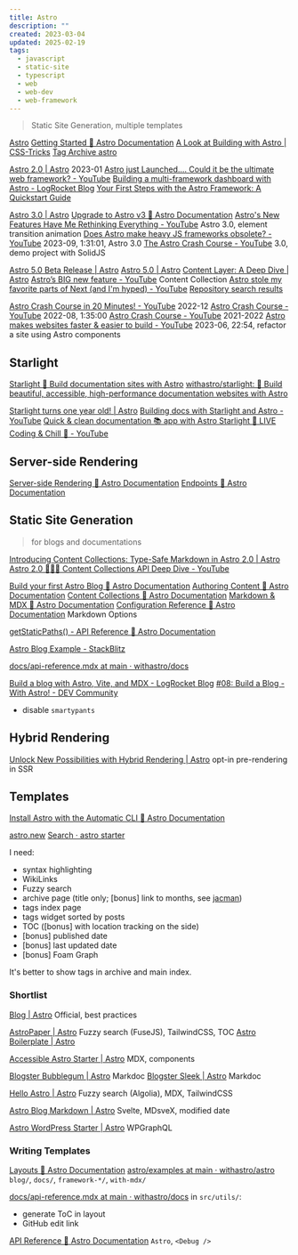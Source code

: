 ```yaml
---
title: Astro
description: ""
created: 2023-03-04
updated: 2025-02-19
tags:
  - javascript
  - static-site
  - typescript
  - web
  - web-dev
  - web-framework
---
```


> Static Site Generation, multiple templates

[Astro](https://astro.build/)
[Getting Started 🚀 Astro Documentation](https://docs.astro.build/getting-started)
[A Look at Building with Astro | CSS-Tricks](https://css-tricks.com/a-look-at-building-with-astro/)
[Tag Archive astro](https://daily-dev-tips.com/tags/astro/)

[Astro 2.0 | Astro](https://astro.build/blog/astro-2/) 2023-01
[Astro just Launched.... Could it be the ultimate web framework? - YouTube](https://www.youtube.com/watch?v=gxBkghlglTg)
[Building a multi-framework dashboard with Astro - LogRocket Blog](https://blog.logrocket.com/building-multi-framework-dashboard-with-astro/)
[Your First Steps with the Astro Framework: A Quickstart Guide](https://www.danywalls.com/your-first-steps-with-the-astro-framework-a-quickstart-guide)

[Astro 3.0 | Astro](https://astro.build/blog/astro-3/)
[Upgrade to Astro v3 🚀 Astro Documentation](https://docs.astro.build/en/guides/upgrade-to/v3/)
[Astro's New Features Have Me Rethinking Everything - YouTube](https://www.youtube.com/watch?v=CYuujJvgmns) Astro 3.0, element transition animation
[Does Astro make heavy JS frameworks obsolete? - YouTube](https://www.youtube.com/watch?v=4Ohi9G-RCcE) 2023-09, 1:31:01, Astro 3.0
[The Astro Crash Course - YouTube](https://www.youtube.com/watch?v=rRxuVOutmFQ) 3.0, demo project with SolidJS

[Astro 5.0 Beta Release | Astro](https://astro.build/blog/astro-5-beta/)
[Astro 5.0 | Astro](https://astro.build/blog/astro-5/)
[Content Layer: A Deep Dive | Astro](https://astro.build/blog/content-layer-deep-dive/)
[Astro’s BIG new feature - YouTube](https://www.youtube.com/watch?v=NdIzsGGYuTk) Content Collection
[Astro stole my favorite parts of Next (and I'm hyped) - YouTube](https://www.youtube.com/watch?v=3xqa0SsRbdM)
[Repository search results](https://github.com/search?q=%22astro-loader%22&type=repositories&s=updated&o=desc&p=1)

[Astro Crash Course in 20 Minutes! - YouTube](https://www.youtube.com/watch?v=zrPVTf761OI) 2022-12
[Astro Crash Course - YouTube](https://www.youtube.com/watch?v=Oi9z5gfIHJs) 2022-08, 1:35:00
[Astro Crash Course - YouTube](https://www.youtube.com/playlist?list=PLtLXFsdHI8JSX0qJsHfMDSTR3taqvXa5S) 2021-2022
[Astro makes websites faster & easier to build - YouTube](https://www.youtube.com/watch?v=acgIGT0J99U) 2023-06, 22:54, refactor a site using Astro components

## Starlight

[Starlight 🌟 Build documentation sites with Astro](https://starlight.astro.build/)
[withastro/starlight: 🌟 Build beautiful, accessible, high-performance documentation websites with Astro](https://github.com/withastro/starlight)

[Starlight turns one year old! | Astro](https://astro.build/blog/starlight-turns-one/)
[Building docs with Starlight and Astro - YouTube](https://www.youtube.com/watch?v=sF6UcV3moZg)
[Quick & clean documentation 📚 app with Astro Starlight 🎥 LIVE Coding & Chill 🔴 - YouTube](https://www.youtube.com/watch?v=1zMUbv3vHns)

## Server-side Rendering

[Server-side Rendering 🚀 Astro Documentation](https://docs.astro.build/en/guides/server-side-rendering/)
[Endpoints 🚀 Astro Documentation](https://docs.astro.build/en/core-concepts/endpoints/#server-endpoints-api-routes)

## Static Site Generation

> for blogs and documentations

[Introducing Content Collections: Type-Safe Markdown in Astro 2.0 | Astro](https://astro.build/blog/introducing-content-collections/)
[Astro 2.0 👨‍🚀🚀 Content Collections API Deep Dive - YouTube](https://www.youtube.com/watch?v=zUmqmuSvJMs)

[Build your first Astro Blog 🚀 Astro Documentation](https://docs.astro.build/en/tutorial/0-introduction/)
[Authoring Content 🚀 Astro Documentation](https://docs.astro.build/en/guides/content/)
[Content Collections 🚀 Astro Documentation](https://docs.astro.build/en/guides/content-collections/)
[Markdown & MDX 🚀 Astro Documentation](https://docs.astro.build/en/guides/markdown-content/)
[Configuration Reference 🚀 Astro Documentation](https://docs.astro.build/en/reference/configuration-reference/#markdown-options) Markdown Options

[getStaticPaths() - API Reference 🚀 Astro Documentation](https://docs.astro.build/en/reference/api-reference/#getstaticpaths)

[Astro Blog Example - StackBlitz](https://stackblitz.com/edit/github-mczy46?file=README.md)

[docs/api-reference.mdx at main · withastro/docs](https://github.com/withastro/docs)

[Build a blog with Astro, Vite, and MDX - LogRocket Blog](https://blog.logrocket.com/build-blog-astro-vite-mdx/)
[#08: Build a Blog - With Astro! - DEV Community](https://dev.to/azure/08-build-a-blog-with-astro-1lb2)

- disable `smartypants`

## Hybrid Rendering

[Unlock New Possibilities with Hybrid Rendering | Astro](https://astro.build/blog/hybrid-rendering/) opt-in pre-rendering in SSR

## Templates

[Install Astro with the Automatic CLI 🚀 Astro Documentation](https://docs.astro.build/en/install/auto/#starter-templates)

[astro.new](https://astro.new/)
[Search · astro starter](https://github.com/search?o=desc&q=astro+starter&s=stars&type=Repositories)

I need:

- syntax highlighting
- WikiLinks
- Fuzzy search
- archive page (title only; [bonus] link to months, see [jacman](http://wuchong.me/jacman/archives/))
- tags index page
- tags widget sorted by posts
- TOC ([bonus] with location tracking on the side)
- [bonus] published date
- [bonus] last updated date
- [bonus] Foam Graph

It's better to show tags in archive and main index.

### Shortlist

[Blog | Astro](https://astro.build/themes/details/blog/) Official, best practices

[AstroPaper | Astro](https://astro.build/themes/details/astro-paper/) Fuzzy search (FuseJS), TailwindCSS, TOC
[Astro Boilerplate | Astro](https://astro.build/themes/details/astro-boilerplate/)

[Accessible Astro Starter | Astro](https://astro.build/themes/details/accessible-astro-starter/) MDX, components

[Blogster Bubblegum | Astro](https://astro.build/themes/details/blogster-bubblegum/) Markdoc
[Blogster Sleek | Astro](https://astro.build/themes/details/blogster-sleek/) Markdoc

[Hello Astro | Astro](https://astro.build/themes/details/hello-astro/) Fuzzy search (Algolia), MDX, TailwindCSS

[Astro Blog Markdown | Astro](https://astro.build/themes/details/astro-blog-markdown/) Svelte, MDsveX, modified date

[Astro WordPress Starter | Astro](https://astro.build/themes/details/astro-wordpress-starter/) WPGraphQL

### Writing Templates

[Layouts 🚀 Astro Documentation](https://docs.astro.build/en/core-concepts/layouts/#markdown-layout-props)
[astro/examples at main · withastro/astro](https://github.com/withastro/astro/tree/main/examples)
`blog/`, `docs/`, `framework-*/`, `with-mdx/`

[docs/api-reference.mdx at main · withastro/docs](https://github.com/withastro/docs) in `src/utils/`:

- generate ToC in layout
- GitHub edit link

[API Reference 🚀 Astro Documentation](https://docs.astro.build/en/reference/api-reference/) `Astro`, `<Debug />`

